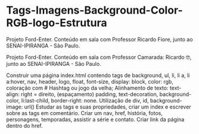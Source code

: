# Tags-Imagens-Background-Color-RGB-logo-Estrutura
Projeto Ford-Enter.
Conteúdo em sala com Professor Ricardo Fiore, junto ao SENAI-IPIRANGA - São Paulo.

Projeto Ford-Enter. Conteúdo em sala com Professor Camarada: Ricardo 🤓, junto ao SENAI-IPIRANGA - São Paulo.

Construir uma página index.html contendo tags de background, ul, li, li a, li a:hover, nav, header, logo, float, font-size, display: block, color: rgb, coloração com # Hashtag ou jogo da velha; Alinhamento de texto: text-align: right = direito, (espaçamento) padding, text-decoration, background-color, li:last-child, border-right: none. Utilização de div, id, background-image: url() Estudar as tags e suas propriedades, criar um index e escrever sobre as tags em comentário. Criar um nav, href, história, fotos, personagens, temporadas, assistir a série e contato. Criar link da página dentro do href.

